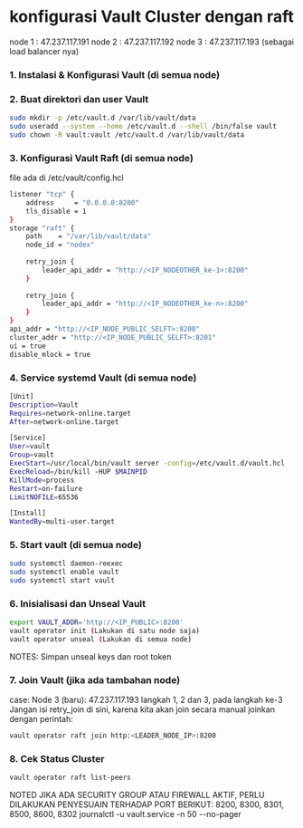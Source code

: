 # konfigurasi Vault Cluster dengan raft
node 1 : 47.237.117.191 node 2 : 47.237.117.192 node 3 : 47.237.117.193 (sebagai load balancer nya)

### 1. Instalasi & Konfigurasi Vault (di semua node)
### 2. Buat direktori dan user Vault
```bash
sudo mkdir -p /etc/vault.d /var/lib/vault/data
sudo useradd --system --home /etc/vault.d --shell /bin/false vault
sudo chown -R vault:vault /etc/vault.d /var/lib/vault/data
```
### 3. Konfigurasi Vault Raft (di semua node)
file ada di /etc/vault/config.hcl
```bash
listener "tcp" {
    address     = "0.0.0.0:8200"
    tls_disable = 1
}
storage "raft" {
    path    = "/var/lib/vault/data"
    node_id = "nodex"
    
    retry_join {
        leader_api_addr = "http://<IP_NODEOTHER_ke-1>:8200"
    }
    
    retry_join {
        leader_api_addr = "http://<IP_NODEOTHER_ke-n>:8200"
    }
}
api_addr = "http://<IP_NODE_PUBLIC_SELFT>:8200"
cluster_addr = "http://<IP_NODE_PUBLIC_SELFT>:8201"
ui = true
disable_mlock = true
```
### 4. Service systemd Vault (di semua node)
```bash
[Unit]
Description=Vault
Requires=network-online.target
After=network-online.target

[Service]
User=vault
Group=vault
ExecStart=/usr/local/bin/vault server -config=/etc/vault.d/vault.hcl
ExecReload=/bin/kill -HUP $MAINPID
KillMode=process
Restart=on-failure
LimitNOFILE=65536

[Install]
WantedBy=multi-user.target
```
### 5. Start vault (di semua node)
```bash
sudo systemctl daemon-reexec
sudo systemctl enable vault
sudo systemctl start vault
```
### 6. Inisialisasi dan Unseal Vault
```bash
export VAULT_ADDR='http://<IP_PUBLIC>:8200'
vault operator init (Lakukan di satu node saja)
vault operator unseal (Lakukan di semua node)
```
NOTES: Simpan unseal keys dan root token
### 7. Join Vault (jika ada tambahan node)
case: Node 3 (baru): 47.237.117.193
langkah 1, 2 dan 3, pada langkah ke-3 Jangan isi retry_join di sini, karena kita akan join secara manual
joinkan dengan perintah:
```bash
vault operator raft join http:<LEADER_NODE_IP>:8200
```
### 8. Cek Status Cluster
```bash
vault operator raft list-peers
```

NOTED JIKA ADA SECURITY GROUP ATAU FIREWALL AKTIF, PERLU DILAKUKAN PENYESUAIN TERHADAP PORT BERIKUT: 8200, 8300, 8301, 8500, 8600, 8302
journalctl -u vault.service -n 50 --no-pager

